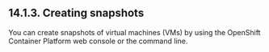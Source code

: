 ## 14.1.3. Creating snapshots

You can create snapshots of virtual machines (VMs) by using the OpenShift Container Platform web console or the command line.

